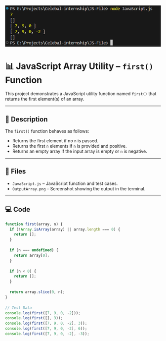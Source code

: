 ![Output Screenshot](./OutputArray.png)


# 📊 JavaScript Array Utility – `first()` Function

This project demonstrates a JavaScript utility function named `first()` that returns the first element(s) of an array.

---

## 📄 Description

The `first()` function behaves as follows:
- Returns the first element if no `n` is passed.
- Returns the first `n` elements if `n` is provided and positive.
- Returns an empty array if the input array is empty or `n` is negative.

---

## 📂 Files

- `JavaScript.js` – JavaScript function and test cases.
- `OutputArray.png` – Screenshot showing the output in the terminal.

---

## 💻 Code

```javascript
function first(array, n) {
  if (!Array.isArray(array) || array.length === 0) {
    return [];
  }

  if (n === undefined) {
    return array[0];
  }

  if (n < 0) {
    return [];
  }

  return array.slice(0, n);
}

// Test Data
console.log(first([7, 9, 0, -2]));
console.log(first([], 3));
console.log(first([7, 9, 0, -2], 3));
console.log(first([7, 9, 0, -2], 6));
console.log(first([7, 9, 0, -2], -3));
